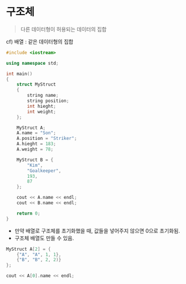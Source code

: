 # 구조체
> 다른 데이터형이 허용되는 데이터의 집합

cf) 배열 : 같은 데이터형의 집합
```c++
#include <iostream>

using namespace std;

int main()
{
    struct MyStruct 
    {
        string name;
        string position;
        int hieght;
        int weight;
    };

    MyStruct A;
    A.name = "Son";
    A.position = "Striker";
    A.hieght = 183;
    A.weight = 78;

    MyStruct B = {
        "Kim",
        "Goalkeeper",
        193,
        87
    };

    cout << A.name << endl;
    cout << B.name << endl;

    return 0;
}
```
* 만약 배열로 구조체를 초기화했을 때, 값들을 넣어주지 않으면 0으로 초기화됨.
* 구조체 배열도 만들 수 있음.

```c++
MyStruct A[2] = {
    {"A", "A", 1, 1},
    {"B", "B", 2, 2)}
};

cout << A[0].name << endl;
```